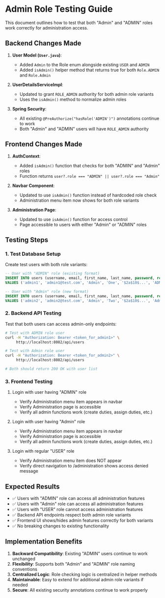 # Admin Role Testing Guide

This document outlines how to test that both "Admin" and "ADMIN" roles work correctly for administration access.

## Backend Changes Made

1. **User Model (`User.java`)**:

   - Added `Admin` to the Role enum alongside existing `USER` and `ADMIN`
   - Added `isAdmin()` helper method that returns true for both `Role.ADMIN` and `Role.Admin`

2. **UserDetailsServiceImpl**:

   - Updated to grant `ROLE_ADMIN` authority for both admin role variants
   - Uses the `isAdmin()` method to normalize admin roles

3. **Spring Security**:
   - All existing `@PreAuthorize("hasRole('ADMIN')")` annotations continue to work
   - Both "Admin" and "ADMIN" users will have `ROLE_ADMIN` authority

## Frontend Changes Made

1. **AuthContext**:

   - Added `isAdmin()` function that checks for both "ADMIN" and "Admin" roles
   - Function returns `user?.role === "ADMIN" || user?.role === "Admin"`

2. **Navbar Component**:

   - Updated to use `isAdmin()` function instead of hardcoded role check
   - Administration menu item now shows for both role variants

3. **Administration Page**:
   - Updated to use `isAdmin()` function for access control
   - Page accessible to users with either "Admin" or "ADMIN" roles

## Testing Steps

### 1. Test Database Setup

Create test users with both role variants:

```sql
-- User with "ADMIN" role (existing format)
INSERT INTO users (username, email, first_name, last_name, password, role)
VALUES ('admin1', 'admin1@test.com', 'Admin', 'One', '$2a$10$...', 'ADMIN');

-- User with "Admin" role (new format)
INSERT INTO users (username, email, first_name, last_name, password, role)
VALUES ('admin2', 'admin2@test.com', 'Admin', 'Two', '$2a$10$...', 'Admin');
```

### 2. Backend API Testing

Test that both users can access admin-only endpoints:

```bash
# Test with ADMIN role user
curl -H "Authorization: Bearer <token_for_admin1>" \
     http://localhost:8082/api/users

# Test with Admin role user
curl -H "Authorization: Bearer <token_for_admin2>" \
     http://localhost:8082/api/users

# Both should return 200 OK with user list
```

### 3. Frontend Testing

1. Login with user having "ADMIN" role

   - Verify Administration menu item appears in navbar
   - Verify Administration page is accessible
   - Verify all admin functions work (create duties, assign duties, etc.)

2. Login with user having "Admin" role

   - Verify Administration menu item appears in navbar
   - Verify Administration page is accessible
   - Verify all admin functions work (create duties, assign duties, etc.)

3. Login with regular "USER" role
   - Verify Administration menu item does NOT appear
   - Verify direct navigation to /administration shows access denied message

## Expected Results

- ✅ Users with "ADMIN" role can access all administration features
- ✅ Users with "Admin" role can access all administration features
- ✅ Users with "USER" role cannot access administration features
- ✅ Backend API endpoints respect both admin role variants
- ✅ Frontend UI shows/hides admin features correctly for both variants
- ✅ No breaking changes to existing functionality

## Implementation Benefits

1. **Backward Compatibility**: Existing "ADMIN" users continue to work unchanged
2. **Flexibility**: Supports both "Admin" and "ADMIN" role naming conventions
3. **Centralized Logic**: Role checking logic is centralized in helper methods
4. **Maintainable**: Easy to extend for additional admin role variants if needed
5. **Secure**: All existing security annotations continue to work properly
